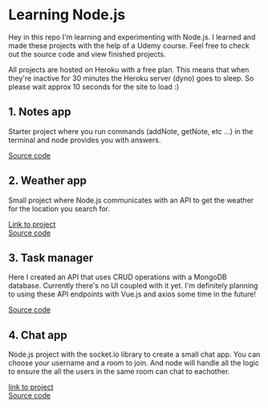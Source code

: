 # Learning Node.js

Hey in this repo I'm learning and experimenting with Node.js. I learned and made these projects with the help of a Udemy course. Feel free to check out the source code and view finished projects. 

All projects are hosted on Heroku with a free plan. This means that when they're inactive for 30 minutes the Heroku server (dyno) goes to sleep. So please wait approx 10 seconds for the site to load :)

## 1. Notes app
Starter project where you run commands (addNote, getNote, etc ...) in the terminal and node provides you with answers.

[Source code](https://github.com/gertvandormael/learning-nodejs/tree/master/1.notes-app)

## 2. Weather app
Small project where Node.js communicates with an API to get the weather for the location you search for.

[Link to project](https://gert-weather-app.herokuapp.com/) <br>
[Source code](https://github.com/gertvandormael/learning-nodejs/tree/master/2.web-server)

## 3. Task manager
Here I created an API that uses CRUD operations with a MongoDB database. Currently there's no UI coupled with it yet. I'm definitely planning to using these API endpoints with Vue.js and axios some time in the future!

[Source code](https://github.com/gertvandormael/learning-nodejs/tree/master/3.task-manager)

## 4. Chat app
Node.js project with the socket.io library to create a small chat app. You can choose your username and a room to join. And node will handle all the logic to ensure the all the users in the same room can chat to eachother.

[link to project](http://gert-chat-app.herokuapp.com) <br>
[Source code](https://github.com/gertvandormael/learning-nodejs/tree/master/4.chat-app)